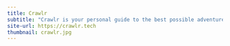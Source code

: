 ```yaml
---
title: Crawlr
subtitle: "Crawlr is your personal guide to the best possible adventures near you! Whether it be going out with friends or planning a date night, Crawlr has your back."
site-url: https://crawlr.tech
thumbnail: crawlr.jpg
---
```


